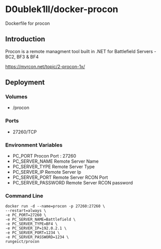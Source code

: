 # D0ublek1ll/docker-procon
Dockerfile for procon

## Introduction
Procon is a remote managment tool built in .NET for Battlefield Servers - BC2, BF3 & BF4

https://myrcon.net/topic/2-procon-1x/

## Deployment

### Volumes
 - /procon

### Ports
 - 27260/TCP

### Environment Variables

 - PC_PORT            Procon Port : 27260
 - PC_SERVER_NAME     Remote Server Name
 - PC_SERVER_TYPE     Remote Server Type
 - PC_SERVER_IP       Remote Server Ip
 - PC_SERVER_PORT     Remote Server RCON Port
 - PC_SERVER_PASSWORD Remote Server RCON password
 
### Command Line
 ``` 
 docker run -d --name=procon -p 27260:27260 \
 --restart=always \
 -e PC_PORT=27260 \
 -e PC_SERVER_NAME=Battlefield \
 -e PC_SERVER_TYPE=BF4 \
 -e PC_SERVER_IP=192.0.2.1 \ 
 -e PC_SERVER_PORT=1234 \
 -e PC_SERVER_PASSWORD=1234 \
 rungeict/procon
 ```
